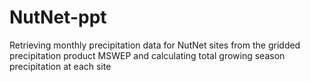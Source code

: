# NutNet-ppt

Retrieving monthly precipitation data for NutNet sites from the gridded precipitation product MSWEP and calculating total growing season precipitation at each site
